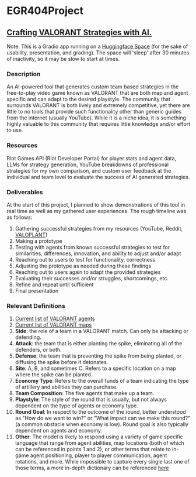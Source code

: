 # EGR404Project

## [Crafting VALORANT Strategies with AI.](https://huggingface.co/spaces/raymondbrown/404final)
Note: This is a Gradio app running on a [Huggingface Space](https://huggingface.co/) (for the sake of usability, presentation, and grading).  The space will 'sleep' after 30 minutes of inactivity, so it may be slow to start at times. 

### Description 
An AI-powered tool that generates custom team based strategies in the free-to-play video game known as VALORANT that are both map and agent specific and can adapt to the desired playstyle. The community that surrounds VALORANT is both lively and extremely competitive, yet there are little to no tools that provide such functionality other than generic guides from the internet (usually YouTube). While it is a niche idea, it is something highly valuable to this community that requires little knowledge and/or effort to use. 

### Resources
Riot Games API (Riot Developer Portal) for player stats and agent data, LLMs for strategy generation, YouTube breakdowns of professional strategies for my own comparison, and custom user feedback at the individual and team level to evaluate the success of AI generated strategies. 

### Deliverables
At the start of this project, I planned to show demonstrations of this tool in real time as well as my gathered user experiences. The rough timeline was as follows:
1.	Gathering successful strategies from my resources (YouTube, Reddit, [VALOPLANT](https://valoplant.gg/]))
2.	Making a prototype
3.	Testing with agents from known successful strategies to test for similarities, differences, innovation, and ability to adjust and/or adapt 
4.	Reaching out to users to test for functionality, correctness
5.	Adjusting the prototype as needed during these findings
6.	Reaching out to users again to adapt the provided strategies
7.	Evaluating their successes and/or struggles, shortcomings, etc.
8.	Refine and repeat until sufficient
9.	Final presentation

### Relevant Definitions
1. [Current list of VALORANT agents](https://playvalorant.com/en-us/agents/)
2. [Current list of VALORANT maps](https://playvalorant.com/en-us/maps/)
3. **Side**: the role of a team in a VALORANT match. Can only be attacking or defending.
4. **Attack**: the team that is either planting the spike, eliminating all of the defenders, or both. 
5. **Defense**: the team that is preventing the spike from being planted, or diffusing the spike before it detonates.
6. **Site**: A, B, and sometimes C. Refers to a specific location on a map where the spike can be planted.
7. **Economy Type**: Refers to the overall funds of a team indicating the type of artillery and abilities they can purchase.
8. **Team Composition**: The five agents that make up a team.
9. **Playstyle**: The style of the round that is usually, but not always dependent on the type of agents or economy type.
10. **Round Goal**: In respect to the outcome of the round, better understood as "How do we want to win?" or "What impact can we make this round?" (a common obstacle when economy is low). Round goal is also typically dependent on agents and economy. 
11. **Other**: The model is likely to respond using a variety of game specific language that range from agent abilities, map locations (both of which can be referenced in points 1 and 2), or other terms that relate to in-game agent positioning, player to player communication, agent rotations, and more. While impossible to capture every single last one of those terms, a more in-depth dictionary can be referenced [here](https://www.redbull.com/us-en/red-bull-campus-clutch-valorant-terms-slang-dictionary)

